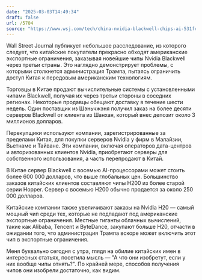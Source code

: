```yaml
---
date: "2025-03-03T14:49:34"
draft: false
url: /5704
source: "https://www.wsj.com/tech/china-nvidia-blackwell-chips-ai-531fed0c?st=BQdo3x&reflink=mobilewebshare_permalink"
---
```


Wall Street Journal публикует небольшое расследование, из которого следует, что китайские покупатели прекрасно обходят американские экспортные ограничения, заказывая новейшие чипы Nvidia Blackwell через третьи страны. Это наглядно демонстрирует проблемы, с которыми столкнется администрация Трампа, пытаясь ограничить доступ Китая к передовым американским технологиям.

Торговцы в Китае продают вычислительные системы с установленными чипами Blackwell, получая их через третьи стороны в соседних регионах. Некоторые продавцы обещают доставку в течение шести недель. Один поставщик из Шэньчжэня получил заказ на более десяти серверов Blackwell от клиента из Шанхая, который внес депозит около 3 миллионов долларов.

Перекупщики используют компании, зарегистрированные за пределами Китая, для покупки серверов Nvidia у фирм в Малайзии, Вьетнаме и Тайване. Эти компании, включая операторов дата-центров и авторизованных клиентов Nvidia, приобретают серверы для собственного использования, а часть перепродают в Китай.

В Китае сервер Blackwell с восемью AI-процессорами может стоить более 600 000 долларов, что выше глобальных цен. Большинство заказов китайских клиентов составляют чипы H200 из более старой серии Hopper. Сервер с восемью H200 обычно продается за около 250 000 долларов.

Китайские компании также увеличивают заказы на Nvidia H20 — самый мощный чип среди тех, которые не подпадают под американские экспортные ограничения. Местные гиганты облачных вычислений, такие как Alibaba, Tencent и ByteDance, закупают больше H20, отчасти в ожидании того, что администрация Трампа вскоре может включить этот чип в экспортные ограничения.

Меня буквально сегодня с утра, глядя на обилие китайских имен в интересных статьях, посетила мысль — "А что они изобретут, если у них вообще чипы отнять?". По крайней мере, способов получения чипов они изобрели достаточно, как видим.